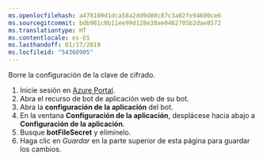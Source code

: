 ```yaml
---
ms.openlocfilehash: a478100d1dca58a2dd9d80c87c3a02fe94600ce6
ms.sourcegitcommit: bdb981c0b11ee99d128e30ae0462705b2dae8572
ms.translationtype: HT
ms.contentlocale: es-ES
ms.lasthandoff: 01/17/2019
ms.locfileid: "54360905"
---
```

Borre la configuración de la clave de cifrado.

1. Inicie sesión en [Azure Portal](http://portal.azure.com/).
1. Abra el recurso de bot de aplicación web de su bot.
1. Abra la **configuración de la aplicación** del bot.
1. En la ventana **Configuración de la aplicación**, desplácese hacia abajo a **Configuración de la aplicación**.
1. Busque **botFileSecret** y elimínelo.
1. Haga clic en *Guardar* en la parte superior de esta página para guardar los cambios.
